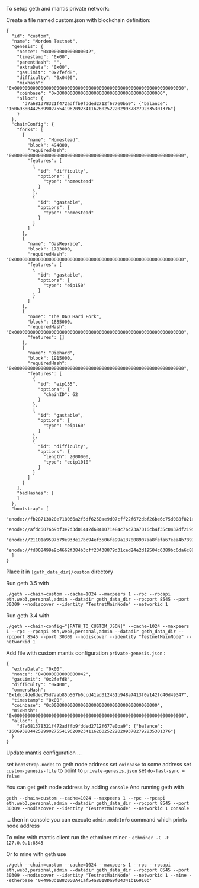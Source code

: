 To setup geth and mantis private network:

Create a file named custom.json  with blockchain definition:
```
{
  "id": "custom",
  "name": "Morden Testnet",
  "genesis": {
    "nonce": "0x0000000000000042",
    "timestamp": "0x00",
    "parentHash": "",
    "extraData": "0x00",
    "gasLimit": "0x2fefd8",
    "difficulty": "0x0400",
    "mixhash": "0x0000000000000000000000000000000000000000000000000000000000000000",
    "coinbase": "0x0000000000000000000000000000000000000000",
    "alloc": {
      "d7a681378321f472adffb9fdded2712f677e0ba9": {"balance": "1606938044258990275541962092341162602522202993782792835301376"}
    }
  },
  "chainConfig": {
    "forks": [
      {
        "name": "Homestead",
        "block": 494000,
        "requiredHash": "0x0000000000000000000000000000000000000000000000000000000000000000",
        "features": [
          {
            "id": "difficulty",
            "options": {
              "type": "homestead"
            }
          },
          {
            "id": "gastable",
            "options": {
              "type": "homestead"
            }
          }
        ]
      },
      {
        "name": "GasReprice",
        "block": 1783000,
        "requiredHash": "0x0000000000000000000000000000000000000000000000000000000000000000",
        "features": [
          {
            "id": "gastable",
            "options": {
              "type": "eip150"
            }
          }
        ]
      },
      {
        "name": "The DAO Hard Fork",
        "block": 1885000,
        "requiredHash": "0x0000000000000000000000000000000000000000000000000000000000000000",
        "features": []
      },
      {
        "name": "Diehard",
        "block": 1915000,
        "requiredHash": "0x0000000000000000000000000000000000000000000000000000000000000000",
        "features": [
          {
            "id": "eip155",
            "options": {
              "chainID": 62
            }
          },
          {
            "id": "gastable",
            "options": {
              "type": "eip160"
            }
          },
          {
            "id": "difficulty",
            "options": {
              "length": 2000000,
              "type": "ecip1010"
            }
          }
        ]
      }
    ],
    "badHashes": [
    ]
  },
  "bootstrap": [
    "enode://fb28713820e718066a2f5df6250ae9d07cff22f672dbf26be6c75d088f821a9ad230138ba492c533a80407d054b1436ef18e951bb65e6901553516c8dffe8ff0@104.155.176.151:30304",
    "enode://afdc6076b9bf3e7d3d01442d6841071e84c76c73a7016cb4f35c0437df219db38565766234448f1592a07ba5295a867f0ce87b359bf50311ed0b830a2361392d@104.154.136.117:30403",
    "enode://21101a9597b79e933e17bc94ef3506fe99a137808907aa8fefa67eea4b789792ad11fb391f38b00087f8800a2d3dff011572b62a31232133dd1591ac2d1502c8@104.198.71.200:30403",
    "enode://fd008499e9c4662f384b3cff23438879d31ced24e2d19504c6389bc6da6c882f9c2f8dbed972f7058d7650337f54e4ba17bb49c7d11882dd1731d26a6e62e3cb@35.187.57.94:30304"
  ]
}
```
Place it in `[geth_data_dir]/custom`  directory

Run geth 3.5 with
```
./geth --chain=custom --cache=1024 --maxpeers 1 --rpc --rpcapi eth,web3,personal,admin --datadir geth_data_dir --rpcport 8545 --port 30309 --nodiscover --identity "TestnetMainNode" --networkid 1
```
Run geth 3.4 with
```
./geth --chain-config="[PATH_TO_CUSTOM_JSON]" --cache=1024 --maxpeers 1 --rpc --rpcapi eth,web3,personal,admin --datadir geth_data_dir --rpcport 8545 --port 30309 --nodiscover --identity "TestnetMainNode" --networkid 1
```
Add file with custom mantis configuration `private-genesis.json` :

```
{
  "extraData": "0x00",
  "nonce": "0x0000000000000042",
  "gasLimit": "0x2fefd8",
  "difficulty": "0x400",
  "ommersHash": "0x1dcc4de8dec75d7aab85b567b6ccd41ad312451b948a7413f0a142fd40d49347",
  "timestamp": "0x00",
  "coinbase": "0x0000000000000000000000000000000000000000",
  "mixHash": "0x0000000000000000000000000000000000000000000000000000000000000000",
  "alloc": {
    "d7a681378321f472adffb9fdded2712f677e0ba9": {"balance": "1606938044258990275541962092341162602522202993782792835301376"}
  }
}
```
Update mantis configuration ...

set `bootstrap-nodes` to geth node address
set `coinbase` to some address
set `custom-genesis-file`  to point to `private-genesis.json` 
set `do-fast-sync = false`

You can get geth node address by adding `console` 
And running geth with

`geth --chain=custom --cache=1024 --maxpeers 1 --rpc --rpcapi eth,web3,personal,admin --datadir geth_data_dir --rpcport 8545 --port 30309 --nodiscover --identity "TestnetMainNode" --networkid 1 console`

... then in console you can execute `admin.nodeInfo`  command which prints node address

To mine with mantis client run the ethminer miner - `ethminer -C -F 127.0.0.1:8545` 

Or to mine with geth use 
```
./geth --chain=custom --cache=1024 --maxpeers 1 --rpc --rpcapi eth,web3,personal,admin --datadir geth_data_dir --rpcport 8545 --port 30309 --nodiscover --identity "TestnetMainNode" --networkid 1 --mine --etherbase '0x4963d1B82050A41af54a8018Da9f04341b16910b'
```